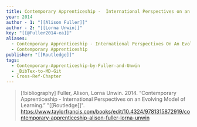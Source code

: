 ```yaml
---
title: Contemporary Apprenticeship -  International Perspectives on an Evolving Model of Learning
year: 2014
author - 1: "[[Alison Fuller]]"
author - 2: "[[Lorna Unwin]]"
key: "[[@Fuller2014-ea]]"
aliases:
  - Contemporary Apprenticeship - International Perspectives On An Evolving Model Of Learning
  - Contemporary Apprenticeship
publisher: "[[Routledge]]"
tags:
  - Contemporary-Apprenticeship-by-Fuller-and-Unwin
  - _BibTex-to-MD-Git
  - Cross-Ref-Chapter
---
```


> [!bibliography]
> Fuller, Alison, Lorna Unwin. 2014. “Contemporary Apprenticeship -  International Perspectives on an Evolving Model of Learning.” "[[Routledge]]". https://www.taylorfrancis.com/books/edit/10.4324/9781315872919/contemporary-apprenticeship-alison-fuller-lorna-unwin